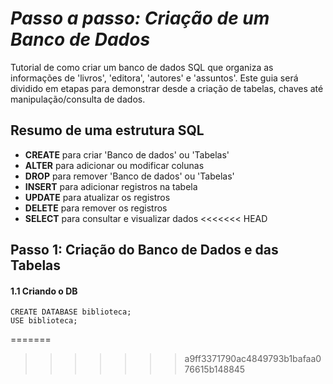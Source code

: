 # *Passo a passo: Criação de um Banco de Dados*
Tutorial de como criar um banco de dados SQL que organiza as informações de 'livros', 'editora', 'autores' e 'assuntos'.
Este guia será dividido em etapas para demonstrar desde a criação de tabelas, chaves até manipulação/consulta de dados.

## Resumo de uma estrutura SQL
* __CREATE__ para criar 'Banco de dados' ou 'Tabelas'
* __ALTER__ para adicionar ou modificar colunas
* __DROP__ para remover 'Banco de dados' ou 'Tabelas'
* __INSERT__ para adicionar registros na tabela
* __UPDATE__ para atualizar os registros
* __DELETE__ para remover os registros
* __SELECT__ para consultar e visualizar dados
<<<<<<< HEAD

## Passo 1: Criação do Banco de Dados e das Tabelas
#### 1.1 Criando o DB

```
CREATE DATABASE biblioteca;
USE biblioteca;
```
=======
>>>>>>> a9ff3371790ac4849793b1bafaa076615b148845
